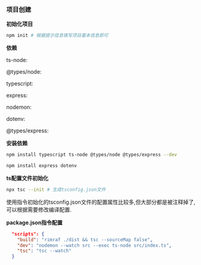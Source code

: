 ### 项目创建

**初始化项目**

```bash
npm init # 根据提示信息填写项目基本信息即可
```

**依赖**

ts-node:

@types/node:

typescript:

express:

nodemon:

dotenv:

@types/express:

**安装依赖**

```bash
npm install typescript ts-node @types/node @types/express --dev

npm install express dotenv
```

**ts配置文件初始化**

```bash
npx tsc --init # 生成tsconfig.json文件
```

使用指令初始化的tsconfig.json文件的配置属性比较多,但大部分都是被注释掉了,可以根据需要修改编译配置.

**package.json指令配置**

```json
  "scripts": {
    "build": "rimraf ./dist && tsc --sourceMap false",
    "dev": "nodemon --watch src --exec ts-node src/index.ts",
    "tsc": "tsc --watch"
  }
```

